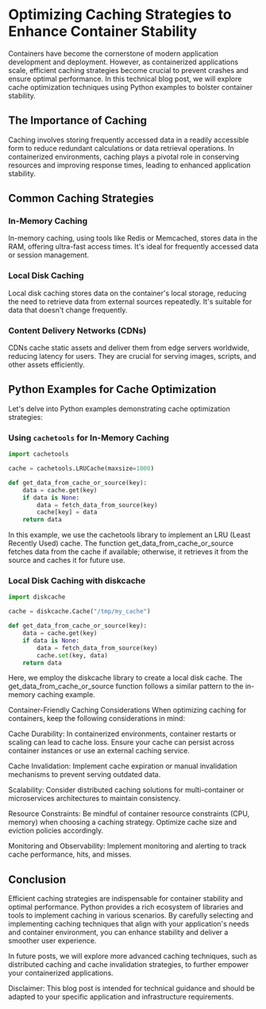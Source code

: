 # Optimizing Caching Strategies to Enhance Container Stability

Containers have become the cornerstone of modern application development and deployment. However, as containerized applications scale, efficient caching strategies become crucial to prevent crashes and ensure optimal performance. In this technical blog post, we will explore cache optimization techniques using Python examples to bolster container stability.

## The Importance of Caching

Caching involves storing frequently accessed data in a readily accessible form to reduce redundant calculations or data retrieval operations. In containerized environments, caching plays a pivotal role in conserving resources and improving response times, leading to enhanced application stability.

## Common Caching Strategies

### In-Memory Caching

In-memory caching, using tools like Redis or Memcached, stores data in the RAM, offering ultra-fast access times. It's ideal for frequently accessed data or session management.

### Local Disk Caching

Local disk caching stores data on the container's local storage, reducing the need to retrieve data from external sources repeatedly. It's suitable for data that doesn't change frequently.

### Content Delivery Networks (CDNs)

CDNs cache static assets and deliver them from edge servers worldwide, reducing latency for users. They are crucial for serving images, scripts, and other assets efficiently.

## Python Examples for Cache Optimization

Let's delve into Python examples demonstrating cache optimization strategies:

### Using `cachetools` for In-Memory Caching

```python
import cachetools

cache = cachetools.LRUCache(maxsize=1000)

def get_data_from_cache_or_source(key):
    data = cache.get(key)
    if data is None:
        data = fetch_data_from_source(key)
        cache[key] = data
    return data
```

In this example, we use the cachetools library to implement an LRU (Least Recently Used) cache. The function get_data_from_cache_or_source fetches data from the cache if available; otherwise, it retrieves it from the source and caches it for future use.  

### Local Disk Caching with diskcache  
```python
import diskcache

cache = diskcache.Cache("/tmp/my_cache")

def get_data_from_cache_or_source(key):
    data = cache.get(key)
    if data is None:
        data = fetch_data_from_source(key)
        cache.set(key, data)
    return data
```

Here, we employ the diskcache library to create a local disk cache. The get_data_from_cache_or_source function follows a similar pattern to the in-memory caching example.

Container-Friendly Caching Considerations
When optimizing caching for containers, keep the following considerations in mind:

Cache Durability: In containerized environments, container restarts or scaling can lead to cache loss. Ensure your cache can persist across container instances or use an external caching service.

Cache Invalidation: Implement cache expiration or manual invalidation mechanisms to prevent serving outdated data.

Scalability: Consider distributed caching solutions for multi-container or microservices architectures to maintain consistency.

Resource Constraints: Be mindful of container resource constraints (CPU, memory) when choosing a caching strategy. Optimize cache size and eviction policies accordingly.

Monitoring and Observability: Implement monitoring and alerting to track cache performance, hits, and misses.

## Conclusion
Efficient caching strategies are indispensable for container stability and optimal performance. Python provides a rich ecosystem of libraries and tools to implement caching in various scenarios. By carefully selecting and implementing caching techniques that align with your application's needs and container environment, you can enhance stability and deliver a smoother user experience.

In future posts, we will explore more advanced caching techniques, such as distributed caching and cache invalidation strategies, to further empower your containerized applications.

Disclaimer: This blog post is intended for technical guidance and should be adapted to your specific application and infrastructure requirements.